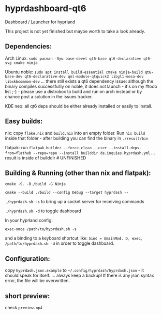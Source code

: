 # hyprdashboard-qt6
Dashboard / Launcher for hyprland

This project is not yet finished but maybe worth to take a look already.

## Dependencies:
Arch Linux: `sudo pacman -Syu base-devel qt6-base qt6-declarative qt6-svg cmake ninja`

Ubuntu noble: `sudo apt install build-essential cmake ninja-build qt6-base-dev qt6-declarative-dev qml-module-qtquick2 libgl1-mesa-dev libxkbcommon-dev`
... there still exists a qt6 dependency issue: although the binary compiles successfullly on noble, it does not launch - it's on my #todo list ;-) - please use a distrobox to build and run on arch instead or by chance post a solution in the issues tracker.

KDE neo: all qt6 deps should be either already installed or easily to install.

## Easy builds:

nix: copy `flake.nix` and `build.nix` into an empty folder. Run `nix build` inside that folder - after building you can find the binary in `./result/bin`

flatpak: run `flatpak-builder --force-clean --user --install-deps-from=flathub --repo=repo --install builddir de.inquies.hyprdash.yml` ... result is inside of builddir # UNFINISHED

## Building & Running (other than nix and flatpak):
`cmake -S. -B./build -G Ninja`

`cmake --build ./build --config Debug --target hyprdash --`

`./hyprdash.sh -s` to bring up a socket server for receiving commands

`./hyprdash.sh -d` to toggle dashboard

In your hyprland config:

`exec-once /path/to/hyprdash.sh -s`

and a binding to a keyboard shortcut like: `bind = $mainMod, D, exec, /path/to/hyprdash.sh -d` in order to toggle dashboard.

 ## Configuration:
 copy `hyprdash.json.example` to `~/.config/hyprdash/hyprdash.json` - it should speak for itself.
... always keep a backup! If there is any json syntax error, the file will be overwritten.

## short preview:
check `preview.mp4`
